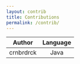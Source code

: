```yaml
---
layout: contrib
title: Contributions
permalink: /contrib/
---
```


|    Author    | Language |
|:------------:|:--------:|
|  crnbrdrck   |   Java   |
